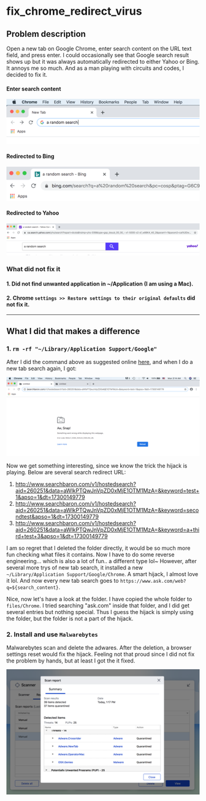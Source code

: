 # fix_chrome_redirect_virus

## Problem description
Open a new tab on Google Chrome, enter search content on the URL text field, and press enter. I could occasionally see that Google search result shows up but it was always automatically redirected to either Yahoo or Bing. It annoys me so much. And as a man playing with circuits and codes, I decided to fix it.

#### Enter search content
![enter search content](/images/enter_search_content.png)
#### Redirected to Bing
![redirected to bing](/images/redirected_to_bing.png)
#### Redirected to Yahoo
![redirected to bing](/images/redirected_to_yahoo.png)

### What did not fix it

#### 1. Did not find unwanted application in ~/Application (I am using a Mac).
#### 2. Chrome `settings >> Restore settings to their original defaults` did not fix it.

---

## What I did that makes a difference

### 1. `rm -rf "~/Library/Application Support/Google"`
After I did the command above as suggested online [here](https://crunchify.com/how-to-purge-all-your-google-chrome-user-data-on-mac-os-x/), and when I do a new tab search again, I got:

![redirect failed by remove Application+Support](images/redirect_failed_by_rm_Application+Support.png)

Now we get something interesting, since we know the trick the hijack is playing. Below are several search redirect URL: 
1. http://www.searchbaron.com/v1/hostedsearch?aid=260251&data=aWlkPTQwJnVpZD0xMjE1OTM1MzA=&keyword=test+1&apso=1&dt=17300149779
2. http://www.searchbaron.com/v1/hostedsearch?aid=260251&data=aWlkPTQwJnVpZD0xMjE1OTM1MzA=&keyword=secondtest&apso=1&dt=17300149779
3. http://www.searchbaron.com/v1/hostedsearch?aid=260251&data=aWlkPTQwJnVpZD0xMjE1OTM1MzA=&keyword=a+third+test+3&apso=1&dt=17300149779

I am so regret that I deleted the folder directly, it would be so much more fun checking what files it contains. Now I have to do some reverse engineering... which is also a lot of fun.. a different type lol~ However, after several more trys of new tab search, it installed a new `~/Library/Application Support/Google/Chrome`. A smart hijack, I almost love it lol. And now every new tab search goes to `https://www.ask.com/web?q=${search_content}`.

Nice, now let's have a look at the folder. I have copied the whole folder to `files/Chrome`. I tried searching "ask.com" inside that folder, and I did get several entries but nothing special. Thus I guess the hijack is simply using the folder, but the folder is not a part of the hijack.


### 2. Install and use `Malwarebytes`
Malwarebytes scan and delete the adwares. After the deletion, a browser settings reset would fix the hijack. Feeling not that proud since I did not fix the problem by hands, but at least I got the it fixed.

![malwarebytes_report.png](images/malwarebytes_report.png)
